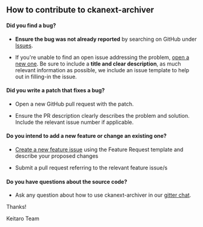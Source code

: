 ## How to contribute to ckanext-archiver

#### **Did you find a bug?**

* **Ensure the bug was not already reported** by searching on GitHub under [Issues](https://github.com/keitaroinc/ckanext-archiver/issues).

* If you're unable to find an open issue addressing the problem, [open a new one](https://github.com/keitaroinc/ckanext-archiver/issues/new). Be sure to include a **title and clear description**, as much relevant information as possible, we include an issue template to help out in filling-in the issue.

#### **Did you write a patch that fixes a bug?**

* Open a new GitHub pull request with the patch.

* Ensure the PR description clearly describes the problem and solution. Include the relevant issue number if applicable.

#### **Do you intend to add a new feature or change an existing one?**

* [Create a new feature issue](https://github.com/keitaroinc/ckanext-archiver/issues/new) using the Feature Request template and describe your proposed changes

* Submit a pull request referring to the relevant feature issue/s

#### **Do you have questions about the source code?**

* Ask any question about how to use ckanext-archiver in our [gitter chat](https://gitter.im/keitaroinc/ckan).

Thanks!

Keitaro Team
